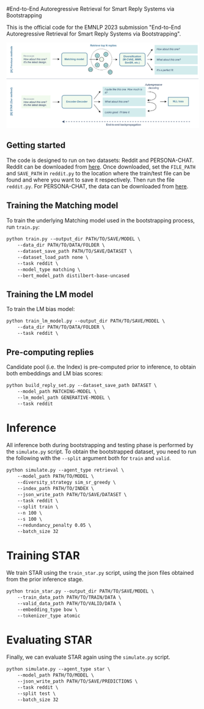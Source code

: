 #End-to-End Autoregressive Retrieval for Smart Reply Systems via Bootstrapping

This is the official code for the EMNLP 2023 submission "End-to-End Autoregressive Retrieval for Smart Reply Systems via
Bootstrapping".

![assets/t5v5.png](assets/t5v5.png)

## Getting started
The code is designed to run on two datasets: Reddit and PERSONA-CHAT. Reddit can be downloaded from [here](https://github.com/zhangmozhi/mrs). Once downloaded, set the `FILE_PATH` and `SAVE_PATH` in `reddit.py` to the location where the train/test file can be found and where you want to save it respectively. Then run the file `reddit.py`. For PERSONA-CHAT, the data can be downloaded from [here](https://drive.google.com/open?id=1gNyVL5pSMO6DnTIlA9ORNIrd2zm8f3QH).

## Training the Matching model
To train the underlying Matching model used in the bootstrapping process, run `train.py`:
```
python train.py --output_dir PATH/TO/SAVE/MODEL \
    --data_dir PATH/TO/DATA/FOLDER \
    --dataset_save_path PATH/TO/SAVE/DATASET \
    --dataset_load_path none \
    --task reddit \
    --model_type matching \
    --bert_model_path distilbert-base-uncased
```

## Training the LM model
To train the LM bias model:
```
python train_lm_model.py --output_dir PATH/TO/SAVE/MODEL \
    --data_dir PATH/TO/DATA/FOLDER \
    --task reddit \
```

## Pre-computing replies
Candidate pool (i.e. the Index) is pre-computed prior to inference, to obtain both embeddings and LM bias scores:
```
python build_reply_set.py --dataset_save_path DATASET \
    --model_path MATCHING-MODEL \
    --lm_model_path GENERATIVE-MODEL \
    --task reddit
```

# Inference
All inference both during bootstrapping and testing phase is performed by the `simulate.py` script. To obtain the bootstrapped dataset, you need to run the following with the `--split` argument both for `train` and `valid`.
```
python simulate.py --agent_type retrieval \
    --model_path PATH/TO/MODEL \
    --diversity_strategy sim_sr_greedy \
    --index_path PATH/TO/INDEX \
    --json_write_path PATH/TO/SAVE/DATASET \
    --task reddit \
    --split train \
    --n 100 \
    --s 100 \
    --redundancy_penalty 0.05 \
    --batch_size 32
```

# Training STAR
We train STAR using the `train_star.py` script, using the json files obtained from the prior inference stage.
```
python train_star.py --output_dir PATH/TO/SAVE/MODEL \
    --train_data_path PATH/TO/TRAIN/DATA \
    --valid_data_path PATH/TO/VALID/DATA \
    --embedding_type bow \
    --tokenizer_type atomic
```

# Evaluating STAR
Finally, we can evaluate STAR again using the `simulate.py` script.
```
python simulate.py --agent_type star \
    --model_path PATH/TO/MODEL \
    --json_write_path PATH/TO/SAVE/PREDICTIONS \
    --task reddit \
    --split test \
    --batch_size 32
```
